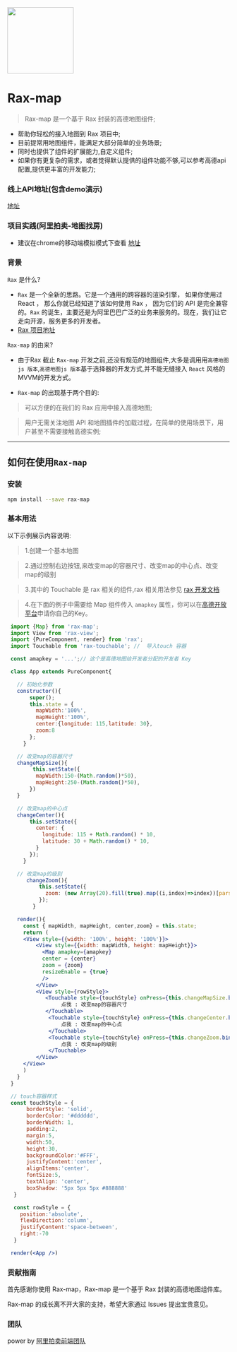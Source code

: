 <img src="https://github.com/alibaba/rax-map/10b3751062650b8fb9f16b4214dd6726.png" width="150" height="150" />

# Rax-map


> Rax-map 是一个基于 Rax 封装的高德地图组件;
- 帮助你轻松的接入地图到 Rax 项目中;
- 目前提常用地图组件，能满足大部分简单的业务场景;
- 同时也提供了组件的扩展能力,自定义组件;
- 如果你有更复杂的需求，或者觉得默认提供的组件功能不够,可以参考高德api配置,提供更丰富的开发能力;

### 线上API地址(包含demo演示)
[地址](https://github.com/alibaba/rax-map/components/index)

### 项目实践(阿里拍卖-地图找房)
- 建议在chrome的移动端模拟模式下查看
[地址](https://market.m.taobao.com/app/pmMap/pages/index?wh_weex=false&spm=a2129.1122572.search.2)

### 背景
`Rax` 是什么?
- `Rax` 是一个全新的思路。它是一个通用的跨容器的渲染引擎， 如果你使用过 React ， 那么你就已经知道了该如何使用 Rax ， 因为它们的 API 是完全兼容的。`Rax` 的诞生，主要还是为阿里巴巴广泛的业务来服务的。现在，我们让它走向开源，服务更多的开发者。
- [Rax 项目地址](http://rax.alibaba-inc.com/)

`Rax-map` 的由来?
- 由于Rax 截止 `Rax-map` 开发之前,还没有规范的地图组件,大多是调用用`高德地图js 版本`,`高德地图js 版本`基于选择器的开发方式,并不能无缝接入 `React` 风格的MVVM的开发方式。

- `Rax-map` 的出现基于两个目的:

> 可以方便的在我们的 Rax 应用中接入高德地图;

> 用户无需关注地图 API 和地图插件的加载过程，在简单的使用场景下，用户甚至不需要接触高德实例;
---
## 如何在使用`Rax-map`

### 安装
```sh
npm install --save rax-map
```

### 基本用法

以下示例展示内容说明:
> 1.创建一个基本地图

> 2.通过控制右边按钮,来改变map的容器尺寸、改变map的中心点、改变map的级别

> 3.其中的 Touchable 是 rax 相关的组件,rax 相关用法参见 [rax 开发文档](http://rax.alibaba-inc.com/guide)

> 4.在下面的例子中需要给 Map 组件传入 `amapkey` 属性，你可以在[高德开放平台](http://lbs.amap.com/faq/account/key/67)申请你自己的Key。

```jsx
 import {Map} from 'rax-map';
 import View from 'rax-view';
 import {PureComponent, render} from 'rax';
 import Touchable from 'rax-touchable'; //  导入touch 容器

 const amapkey = '...';// 这个是高德地图给开发者分配的开发者 Key

 class App extends PureComponent{

   // 初始化参数
   constructor(){
       super();
       this.state = {
         mapWidth:'100%',
         mapHeight:'100%',
         center:{longitude: 115,latitude: 30},
         zoom:8
       };
     }

   // 改变map的容器尺寸
   changeMapSize(){
        this.setState({
         mapWidth:150-(Math.random()*50),
         mapHeight:250-(Math.random()*50),
       })
   }

   // 改变map的中心点
   changeCenter(){
       this.setState({
         center: {
           longitude: 115 + Math.random() * 10,
           latitude: 30 + Math.random() * 10,
         }
       });
     }

   // 改变map的级别
      changeZoom(){
          this.setState({
            zoom: (new Array(20).fill(true).map((i,index)=>index))[parseInt(Math.random()*20)]
          });
        }

   render(){
     const { mapWidth, mapHeight, center,zoom} = this.state;
     return (
     <View style={{width: '100%', height: '100%'}}>
         <View style={{width: mapWidth, height: mapHeight}}>
           <Map amapkey={amapkey}
           center = {center}
           zoom = {zoom}
           resizeEnable = {true}
           />
         </View>
         <View style={rowStyle}>
            <Touchable style={touchStyle} onPress={this.changeMapSize.bind(this)}>
                 点我 : 改变map的容器尺寸
            </Touchable>
             <Touchable style={touchStyle} onPress={this.changeCenter.bind(this)}>
                 点我 : 改变map的中心点
             </Touchable>
             <Touchable style={touchStyle} onPress={this.changeZoom.bind(this)}>
                 点我 : 改变map的级别
             </Touchable>
         </View>
     </View>
     )
   }
 }

 // touch容器样式
 const touchStyle = {
      borderStyle: 'solid',
      borderColor: '#dddddd',
      borderWidth: 1,
      padding:2,
      margin:5,
      width:50,
      height:30,
      backgroundColor:'#FFF',
      justifyContent:'center',
      alignItems:'center',
      fontSize:5,
      textAlign: 'center',
      boxShadow: '5px 5px 5px #888888'
  }

  const rowStyle = {
    position:'absolute',
    flexDirection:'column',
    justifyContent:'space-between',
    right:-70
  }

 render(<App />)

```

### 贡献指南

首先感谢你使用 Rax-map，Rax-map 是一个基于 Rax 封装的高德地图组件库。

Rax-map 的成长离不开大家的支持，希望大家通过 Issues 提出宝贵意见。

### 团队
power by [阿里拍卖前端团队](http://paiui.dockerlab.alipay.net)

